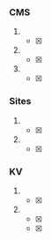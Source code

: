 ### CMS
1. 
    - [x] 
    
2. 
    - [x] 

3. 
    - [x] 

### Sites

1. 
    - [x] 
  
2. 
    - [x] 


### KV
1. 
    - [x] 
  
2. 
    - [x] 
    - [x] 

    
